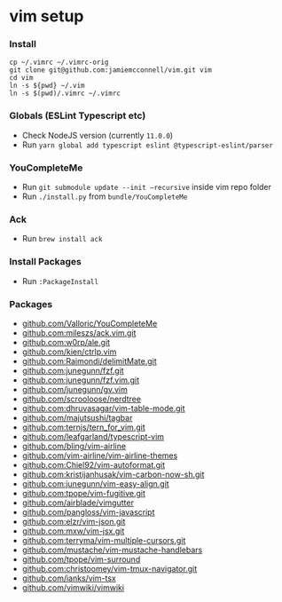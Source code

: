 # vim setup

### Install

`cp ~/.vimrc ~/.vimrc-orig`  
`git clone git@github.com:jamiemcconnell/vim.git vim`  
`cd vim`  
`ln -s ${pwd} ~/.vim`  
`ln -s $(pwd)/.vimrc ~/.vimrc`

### Globals (ESLint Typescript etc)
- Check NodeJS version (currently `11.0.0`)
- Run `yarn global add typescript eslint @typescript-eslint/parser`

### YouCompleteMe

- Run `git submodule update --init —recursive` inside vim repo folder
- Run `./install.py` from `bundle/YouCompleteMe`

### Ack
- Run `brew install ack`

### Install Packages
- Run `:PackageInstall`

### Packages
* [github.com/Valloric/YouCompleteMe](https://github.com/Valloric/YouCompleteMe.git)
* [github.com:mileszs/ack.vim.git](git@github.com:mileszs/ack.vim.git)
* [github.com:w0rp/ale.git](git@github.com:w0rp/ale.git)
* [github.com/kien/ctrlp.vim](https://github.com/kien/ctrlp.vim)
* [github.com:Raimondi/delimitMate.git](git@github.com:Raimondi/delimitMate.git)
* [github.com:junegunn/fzf.git](git@github.com:junegunn/fzf.git)
* [github.com:junegunn/fzf.vim.git](git@github.com:junegunn/fzf.vim.git)
* [github.com/junegunn/gv.vim](https://github.com/junegunn/gv.vim.git)
* [github.com/scrooloose/nerdtree](https://github.com/scrooloose/nerdtree.git)
* [github.com:dhruvasagar/vim-table-mode.git](git@github.com:dhruvasagar/vim-table-mode.git)
* [github.com/majutsushi/tagbar](https://github.com/majutsushi/tagbar.git)
* [github.com:ternjs/tern_for_vim.git](git@github.com:ternjs/tern_for_vim.git)
* [github.com/leafgarland/typescript-vim](https://github.com/leafgarland/typescript-vim.git)
* [github.com/bling/vim-airline](https://github.com/bling/vim-airline)
* [github.com/vim-airline/vim-airline-themes](https://github.com/vim-airline/vim-airline-themes)
* [github.com:Chiel92/vim-autoformat.git](git@github.com:Chiel92/vim-autoformat.git)
* [github.com:kristijanhusak/vim-carbon-now-sh.git](git@github.com:kristijanhusak/vim-carbon-now-sh.git)
* [github.com:junegunn/vim-easy-align.git](git@github.com:junegunn/vim-easy-align.git)
* [github.com:tpope/vim-fugitive.git](git@github.com:tpope/vim-fugitive.git)
* [github.com/airblade/vimgutter](https://github.com/airblade/vim-gitgutter)
* [github.com/pangloss/vim-javascript](https://github.com/pangloss/vim-javascript.git)
* [github.com:elzr/vim-json.git](git@github.com:elzr/vim-json.git)
* [github.com:mxw/vim-jsx.git](git@github.com:mxw/vim-jsx.git)
* [github.com:terryma/vim-multiple-cursors.git](git@github.com:terryma/vim-multiple-cursors.git)
* [github.com/mustache/vim-mustache-handlebars](https://github.com/mustache/vim-mustache-handlebars.git)
* [github.com/tpope/vim-surround](git://github.com/tpope/vim-surround.git)
* [github.com:christoomey/vim-tmux-navigator.git](git@github.com:christoomey/vim-tmux-navigator.git)
* [github.com/ianks/vim-tsx](https://github.com/ianks/vim-tsx.git)
* [github.com/vimwiki/vimwiki](https://github.com/vimwiki/vimwiki.git)

